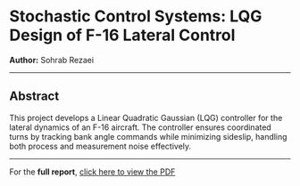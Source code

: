 # Stochastic Control Systems: LQG Design of F-16 Lateral Control

**Author:** Sohrab Rezaei

---

## Abstract
This project develops a Linear Quadratic Gaussian (LQG) controller for the lateral dynamics of an F-16 aircraft. The controller ensures coordinated turns by tracking bank angle commands while minimizing sideslip, handling both process and measurement noise effectively.

---

For the **full report**, [click here to view the PDF](./f16.pdf)

